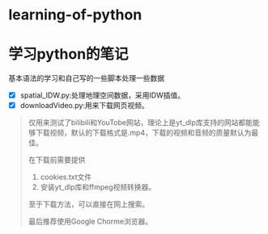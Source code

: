 # learning-of-python
# 学习python的笔记
基本语法的学习和自己写的一些脚本处理一些数据
- [x] spatial_IDW.py:处理地理空间数据，采用IDW插值。
- [x] downloadVideo.py:用来下载网页视频。

> 仅用来测试了bilibili和YouTobe网站，理论上是yt_dlp库支持的网站都能能够下载视频，默认的下载格式是.mp4，下载的视频和音频的质量默认为最佳。
>
> 在下载前需要提供
>
> 1. cookies.txt文件   
> 2. 安装yt_dlp库和ffmpeg视频转换器。
>
>  至于下载方法，可以直接在网上搜索。
>
> 最后推荐使用Google Chorme浏览器。 
